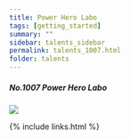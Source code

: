 ```yaml
---
title: Power Hero Labo 
tags: [getting_started]
summary: ""
sidebar: talents_sidebar
permalink: talents_1007.html
folder: talents
---
```



##### No.1007 Power Hero Labo

![](https://yt3.ggpht.com/ytc/AKedOLS8Mbj-vGUoBPtoBucZWjBnlpPDziTQUORyLH7piQ=s176-c-k-c0x00ffffff-no-rj)




{% include links.html %}
